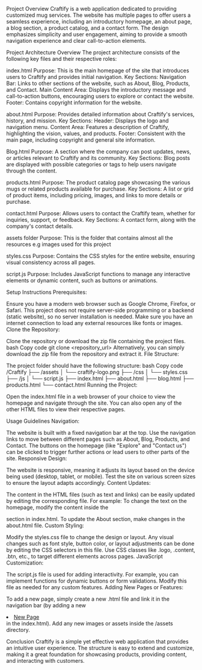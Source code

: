 Project Overview
Craftify is a web application dedicated to providing customized mug services. The website has multiple pages to offer users a seamless experience, including an introductory homepage, an about page, a blog section, a product catalog, and a contact form. The design emphasizes simplicity and user engagement, aiming to provide a smooth navigation experience and clear call-to-action elements.

Project Architecture Overview
The project architecture consists of the following key files and their respective roles:

index.html
Purpose: This is the main homepage of the site that introduces users to Craftify and provides initial navigation.
Key Sections:
Navigation Bar: Links to other sections of the website, such as About, Blog, Products, and Contact.
Main Content Area: Displays the introductory message and call-to-action buttons, encouraging users to explore or contact the website.
Footer: Contains copyright information for the website.

about.html
Purpose: Provides detailed information about Craftify's services, history, and mission.
Key Sections:
Header: Displays the logo and navigation menu.
Content Area: Features a description of Craftify, highlighting the vision, values, and products.
Footer: Consistent with the main page, including copyright and general site information.

Blog.html
Purpose: A section where the company can post updates, news, or articles relevant to Craftify and its community.
Key Sections:
Blog posts are displayed with possible categories or tags to help users navigate through the content.

products.html
Purpose: The product catalog page showcasing the various mugs or related products available for purchase.
Key Sections: A list or grid of product items, including pricing, images, and links to more details or purchase.

contact.html
Purpose: Allows users to contact the Craftify team, whether for inquiries, support, or feedback.
Key Sections: A contact form, along with the company's contact details.

assets folder
Purpose: This is the folder that contains almost all the resources e.g images used for this project

styles.css
Purpose: Contains the CSS styles for the entire website, ensuring visual consistency across all pages.

script.js
Purpose: Includes JavaScript functions to manage any interactive elements or dynamic content, such as buttons or animations.


Setup Instructions
Prerequisites:

Ensure you have a modern web browser such as Google Chrome, Firefox, or Safari.
This project does not require server-side programming or a backend (static website), so no server installation is needed.
Make sure you have an internet connection to load any external resources like fonts or images.
Clone the Repository:

Clone the repository or download the zip file containing the project files.
bash
Copy code
git clone <repository_url>
Alternatively, you can simply download the zip file from the repository and extract it.
File Structure:

The project folder should have the following structure:
bash
Copy code
/Craftify
├── /assets
│   └── craftify-logo.png
├── /css
│   └── styles.css
├── /js
│   └── script.js
├── index.html
├── about.html
├── blog.html
├── products.html
└── contact.html
Running the Project:

Open the index.html file in a web browser of your choice to view the homepage and navigate through the site.
You can also open any of the other HTML files to view their respective pages.

Usage Guidelines
Navigation:

The website is built with a fixed navigation bar at the top. Use the navigation links to move between different pages such as About, Blog, Products, and Contact.
The buttons on the homepage (like "Explore" and "Contact us") can be clicked to trigger further actions or lead users to other parts of the site.
Responsive Design:

The website is responsive, meaning it adjusts its layout based on the device being used (desktop, tablet, or mobile).
Test the site on various screen sizes to ensure the layout adapts accordingly.
Content Updates:

The content in the HTML files (such as text and links) can be easily updated by editing the corresponding file. For example:
To change the text on the homepage, modify the content inside the <div class="content"> section in index.html.
To update the About section, make changes in the about.html file.
Custom Styling:

Modify the styles.css file to change the design or layout. Any visual changes such as font style, button color, or layout adjustments can be done by editing the CSS selectors in this file.
Use CSS classes like .logo, .content, .btn, etc., to target different elements across pages.
JavaScript Customization:

The script.js file is used for adding interactivity. For example, you can implement functions for dynamic buttons or form validations. Modify this file as needed for any custom features.
Adding New Pages or Features:

To add a new page, simply create a new .html file and link it in the navigation bar (by adding a new <li><a href="newpage.html">New Page</a></li> in the index.html).
Add any new images or assets inside the /assets directory.

Conclusion
Craftify is a simple yet effective web application that provides an intuitive user experience. The structure is easy to extend and customize, making it a great foundation for showcasing products, providing content, and interacting with customers.
